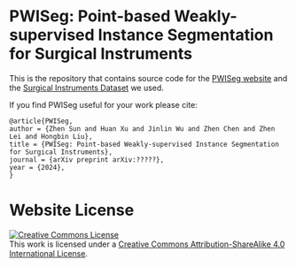# PWISeg: Point-based Weakly-supervised Instance Segmentation for Surgical Instruments
This is the repository that contains source code for the [PWISeg website](https://seanxuu.github.io/PWISeg) and the [Surgical Instruments Dataset](https://drive.google.com/drive/folders/1fVOj9PdCaNOHyEqCnbU-4FqSkSFisJGI?usp=sharing) we used. 

If you find PWISeg useful for your work please cite:
```
@article{PWISeg,
author = {Zhen Sun and Huan Xu and Jinlin Wu and Zhen Chen and Zhen Lei and Hongbin Liu},
title = {PWISeg: Point-based Weakly-supervised Instance Segmentation for Surgical Instruments},
journal = {arXiv preprint arXiv:?????},
year = {2024},
}
```

# Website License
<a rel="license" href="http://creativecommons.org/licenses/by-sa/4.0/"><img alt="Creative Commons License" style="border-width:0" src="https://i.creativecommons.org/l/by-sa/4.0/88x31.png" /></a><br />This work is licensed under a <a rel="license" href="http://creativecommons.org/licenses/by-sa/4.0/">Creative Commons Attribution-ShareAlike 4.0 International License</a>.
